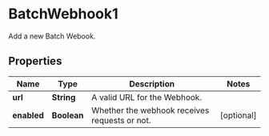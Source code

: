 

# BatchWebhook1

Add a new Batch Webook.

## Properties

| Name | Type | Description | Notes |
|------------ | ------------- | ------------- | -------------|
|**url** | **String** | A valid URL for the Webhook. |  |
|**enabled** | **Boolean** | Whether the webhook receives requests or not. |  [optional] |



